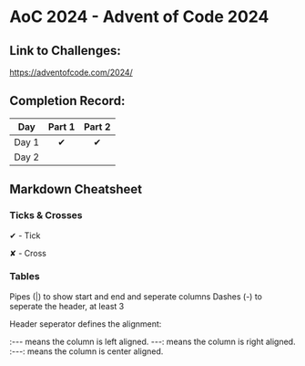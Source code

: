 # AoC 2024 - Advent of Code 2024

## Link to Challenges:
https://adventofcode.com/2024/

## Completion Record:

| Day   | Part 1   |  Part 2  |
| ----- |:--------:| :-------:|
| Day 1 | &#x2714; | &#x2714; |
| Day 2 |          |          |

## Markdown Cheatsheet

### Ticks & Crosses

&#x2714; - Tick

&#x2718; - Cross

### Tables

Pipes (|) to show start and end and seperate columns
Dashes (-) to seperate the header, at least 3

Header seperator defines the alignment:

:---  means the column is left aligned.
---:  means the column is right aligned.
:---: means the column is center aligned.
